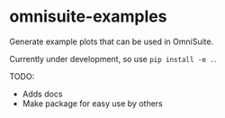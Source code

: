 # omnisuite-examples

Generate example plots that can be used in OmniSuite.

Currently under development, so use `pip install -e .`.

TODO:
* Adds docs 
* Make package for easy use by others
